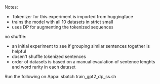 Notes:

- Tokenizer for this experiment is imported from huggingface
- trains the model with all 10 datasets in strict small
- uses DP for augmenting the tokenized sequences

no shuffle:
- an initial experiment to see if grouping similar sentences together is helpful
- dosen't shuffle tokenized sentences
- order of datasets is based on a manual evaulation of sentence lenghts and word rarity in each dataset

Run the following on Appa:
    sbatch train_gpt2_dp_ss.sh

